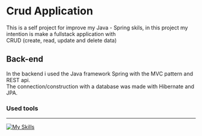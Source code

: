 # Crud Application

This is a self project for improve my Java - Spring skils, in this project my intention is make a fullstack application with <br>
CRUD (create, read, update and delete data)

## Back-end

In the backend i used the Java framework Spring with the MVC pattern and REST api. <br>
The connection/construction with a database was made with Hibernate and JPA.

### Used tools
---
[![My Skills](https://skillicons.dev/icons?i=postman,eclipse,mysql,java,spring&theme=dark)](https://skillicons.dev)
